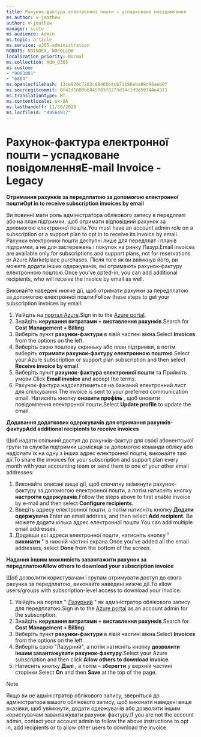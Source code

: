 ```yaml
---
title: Рахунок-фактура електронної пошти – успадковане повідомлення
ms.author: v-jmathew
author: v-jmathew
manager: scotv
ms.audience: Admin
ms.topic: article
ms.service: o365-administration
ROBOTS: NOINDEX, NOFOLLOW
localization_priority: Normal
ms.collection: Adm_O365
ms.custom:
- "9003801"
- "6864"
ms.openlocfilehash: 13ce920c7203c89d6bb4c671198eba89c98aeb0f
ms.sourcegitcommit: 0f42d1600b6845083f0273d14c1d9e59344e4371
ms.translationtype: MT
ms.contentlocale: uk-UA
ms.lasthandoff: 11/30/2020
ms.locfileid: "49564917"
---
```

# <a name="e-mail-invoice---legacy"></a><span data-ttu-id="12a9b-102">Рахунок-фактура електронної пошти – успадковане повідомлення</span><span class="sxs-lookup"><span data-stu-id="12a9b-102">E-mail Invoice - Legacy</span></span>

<span data-ttu-id="12a9b-103">**Отримання рахунків за передплатою за допомогою електронної пошти**</span><span class="sxs-lookup"><span data-stu-id="12a9b-103">**Opt in to receive subscription invoices by email**</span></span>

<span data-ttu-id="12a9b-104">Ви повинні мати роль адміністратора облікового запису в передплаті або на план підтримки, щоб отримати відповідний рахунок за допомогою електронної пошти.</span><span class="sxs-lookup"><span data-stu-id="12a9b-104">You must have an account admin role on a subscription or a support plan to opt in to receive its invoice by email.</span></span> <span data-ttu-id="12a9b-105">Рахунки електронної пошти доступні лише для передплат і планів підтримки, а не для застережень і покупок на ринку Лазур.</span><span class="sxs-lookup"><span data-stu-id="12a9b-105">Email invoices are available only for subscriptions and support plans, not for reservations or Azure Marketplace purchases.</span></span> <span data-ttu-id="12a9b-106">Після того як ви ввімкнув його, ви можете додати інших одержувачів, які отримають рахунок-фактуру електронною поштою.</span><span class="sxs-lookup"><span data-stu-id="12a9b-106">Once you've opted-in, you can add additional recipients, who will receive the invoice by email as well.</span></span>

<span data-ttu-id="12a9b-107">Виконайте наведені нижче дії, щоб отримати рахунки за передплатою за допомогою електронної пошти:</span><span class="sxs-lookup"><span data-stu-id="12a9b-107">Follow these steps to get your subscription invoices by email:</span></span>

1. <span data-ttu-id="12a9b-108">Увійдіть на [портал Azure](https://portal.azure.com/).</span><span class="sxs-lookup"><span data-stu-id="12a9b-108">Sign in to the [Azure portal](https://portal.azure.com/).</span></span>
2. <span data-ttu-id="12a9b-109">Знайдіть **керування витратами + виставлення рахунків**.</span><span class="sxs-lookup"><span data-stu-id="12a9b-109">Search for **Cost Management + Billing**.</span></span>
3. <span data-ttu-id="12a9b-110">Виберіть пункт **рахунки-фактури** в лівій частині вікна.</span><span class="sxs-lookup"><span data-stu-id="12a9b-110">Select **Invoices** from the options on the left.</span></span>
4. <span data-ttu-id="12a9b-111">Виберіть свою поштову скриньку або план підтримки, а потім виберіть **отримати рахунок-фактуру електронною поштою**.</span><span class="sxs-lookup"><span data-stu-id="12a9b-111">Select your Azure subscription or support plan subscription and then select **Receive invoice by email**.</span></span>
5. <span data-ttu-id="12a9b-112">Виберіть пункт **рахунок-фактура електронної пошти** та Прийміть умови.</span><span class="sxs-lookup"><span data-stu-id="12a9b-112">Click **Email invoice** and accept the terms.</span></span>
6. <span data-ttu-id="12a9b-113">Рахунок-фактура надсилатиметься на бажаний електронний лист для спілкування.</span><span class="sxs-lookup"><span data-stu-id="12a9b-113">The invoice is sent to your preferred communication email.</span></span> <span data-ttu-id="12a9b-114">Натисніть кнопку **оновити профіль** , щоб оновити повідомлення електронної пошти.</span><span class="sxs-lookup"><span data-stu-id="12a9b-114">Select **Update profile** to update the email.</span></span>

<span data-ttu-id="12a9b-115">**Додавання додаткових одержувачів для отримання рахунків-фактур**</span><span class="sxs-lookup"><span data-stu-id="12a9b-115">**Add additional recipients to receive invoices**</span></span>

<span data-ttu-id="12a9b-116">Щоб надати спільний доступ до рахунків-фактур для своєї абонентської групи та служби підтримки щомісяця за допомогою команди обліку або надіслати їх на одну з інших адрес електронної пошти, виконайте такі дії:</span><span class="sxs-lookup"><span data-stu-id="12a9b-116">To share the invoices for your subscription and support plan every month with your accounting team or send them to one of your other email addresses:</span></span>

1. <span data-ttu-id="12a9b-117">Виконайте описані вище дії, щоб спочатку ввімкнути рахунок-фактуру за допомогою електронної пошти, а потім натисніть кнопку **настроїти одержувачів.**</span><span class="sxs-lookup"><span data-stu-id="12a9b-117">Follow the steps above to first enable invoice by e-mail and then select **Configure recipients.**</span></span>
2. <span data-ttu-id="12a9b-118">Введіть адресу електронної пошти, а потім натисніть кнопку **Додати одержувача**.</span><span class="sxs-lookup"><span data-stu-id="12a9b-118">Enter an email address, and then select **Add recipient**.</span></span> <span data-ttu-id="12a9b-119">Ви можете додати кілька адрес електронної пошти.</span><span class="sxs-lookup"><span data-stu-id="12a9b-119">You can add multiple email addresses.</span></span>
3. <span data-ttu-id="12a9b-120">Додавши всі адреси електронної пошти, натисніть кнопку " **виконати** " в нижній частині екрана.</span><span class="sxs-lookup"><span data-stu-id="12a9b-120">Once you've added all the email addresses, select **Done** from the bottom of the screen.</span></span>

<span data-ttu-id="12a9b-121">**Надання іншим можливість завантажити рахунок за передплатою**</span><span class="sxs-lookup"><span data-stu-id="12a9b-121">**Allow others to download your subscription invoice**</span></span>

<span data-ttu-id="12a9b-122">Щоб дозволити користувачам і групам отримувати доступ до свого рахунка за передплатою, виконайте наведені нижче дії.</span><span class="sxs-lookup"><span data-stu-id="12a9b-122">To allow users/groups with subscription-level access to download your invoice:</span></span>

1. <span data-ttu-id="12a9b-123">Увійдіть на портал " [Лазурний](https://portal.azure.com/) " як адміністратор облікового запису для передплатою.</span><span class="sxs-lookup"><span data-stu-id="12a9b-123">Sign in to the [Azure portal](https://portal.azure.com/) as an account admin for the subscription.</span></span>
2. <span data-ttu-id="12a9b-124">Знайдіть **керування витратами + виставлення рахунків**.</span><span class="sxs-lookup"><span data-stu-id="12a9b-124">Search for **Cost Management + Billing**.</span></span>
3. <span data-ttu-id="12a9b-125">Виберіть пункт **рахунки-фактури** в лівій частині вікна.</span><span class="sxs-lookup"><span data-stu-id="12a9b-125">Select **Invoices** from the options on the left.</span></span>
4. <span data-ttu-id="12a9b-126">Виберіть свою "Лазурний", а потім натисніть кнопку **дозволити іншим завантажувати рахунок-фактуру**.</span><span class="sxs-lookup"><span data-stu-id="12a9b-126">Select your Azure subscription and then click **Allow others to download invoice**.</span></span>
5. <span data-ttu-id="12a9b-127">Натисніть кнопку **Далі** , а потім – **зберегти** у верхній частині сторінки.</span><span class="sxs-lookup"><span data-stu-id="12a9b-127">Select **On** and then **Save** at the top of the page.</span></span>

> [!NOTE]
<span data-ttu-id="12a9b-128">Якщо ви не адміністратор облікового запису, зверніться до адміністратора вашого облікового запису, щоб виконати наведені вище вказівки, щоб увімкнути, додати одержувачів або дозволити іншим користувачам завантажувати рахунок-фактуру.</span><span class="sxs-lookup"><span data-stu-id="12a9b-128">If you are not the account admin, contact your account admin to follow the above instructions to opt in, add recipients or to allow other users to download the invoice.</span></span>
